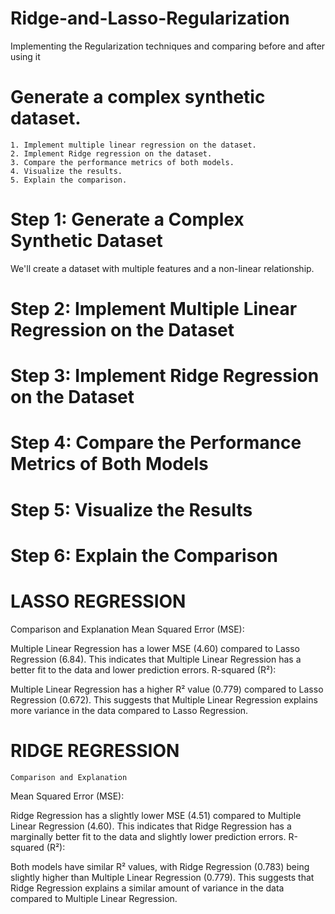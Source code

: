 # Ridge-and-Lasso-Regularization
Implementing the Regularization techniques and comparing before and after using it 


# Generate a complex synthetic dataset.
    1. Implement multiple linear regression on the dataset.
    2. Implement Ridge regression on the dataset.
    3. Compare the performance metrics of both models.
    4. Visualize the results.
    5. Explain the comparison.

# Step 1: Generate a Complex Synthetic Dataset

We'll create a dataset with multiple features and a non-linear relationship.

# Step 2: Implement Multiple Linear Regression on the Dataset
# Step 3: Implement Ridge Regression on the Dataset
# Step 4: Compare the Performance Metrics of Both Models
# Step 5: Visualize the Results
# Step 6: Explain the Comparison


# LASSO REGRESSION
  Comparison and Explanation
Mean Squared Error (MSE):

Multiple Linear Regression has a lower MSE (4.60) compared to Lasso Regression (6.84). This indicates that Multiple Linear Regression has a better fit to the data and lower prediction errors.
R-squared (R²):

Multiple Linear Regression has a higher R² value (0.779) compared to Lasso Regression (0.672). This suggests that Multiple Linear Regression explains more variance in the data compared to Lasso Regression.




# RIDGE REGRESSION
    Comparison and Explanation
Mean Squared Error (MSE):

Ridge Regression has a slightly lower MSE (4.51) compared to Multiple Linear Regression (4.60). This indicates that Ridge Regression has a marginally better fit to the data and slightly lower prediction errors.
R-squared (R²):

Both models have similar R² values, with Ridge Regression (0.783) being slightly higher than Multiple Linear Regression (0.779). This suggests that Ridge Regression explains a similar amount of variance in the data compared to Multiple Linear Regression.
